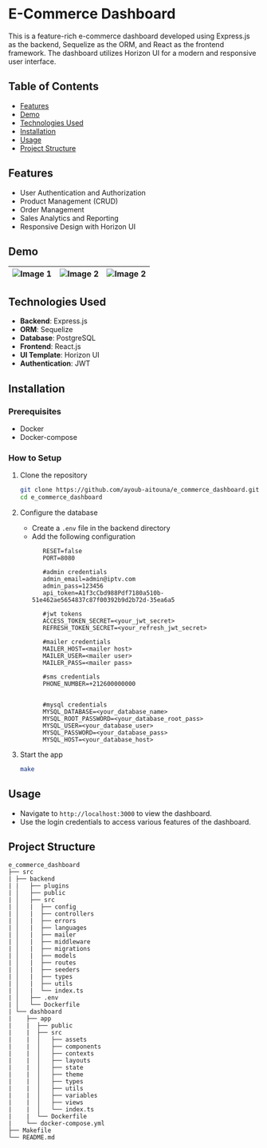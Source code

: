 # E-Commerce Dashboard

This is a feature-rich e-commerce dashboard developed using Express.js as the backend, Sequelize as the ORM, and React as the frontend framework. The dashboard utilizes Horizon UI for a modern and responsive user interface.

## Table of Contents

- [Features](#features)
- [Demo](#demo)
- [Technologies Used](#technologies-used)
- [Installation](#installation)
- [Usage](#usage)
- [Project Structure](#project-structure)

## Features

- User Authentication and Authorization
- Product Management (CRUD)
- Order Management
- Sales Analytics and Reporting
- Responsive Design with Horizon UI

## Demo
| ![Image 1](https://github.com/jrayoub/e_commerce_dashboard/blob/devel/demo/auth_page.png?raw=true) | ![Image 2](https://github.com/jrayoub/e_commerce_dashboard/blob/devel/demo/home_page.png?raw=true) | ![Image 2](https://github.com/jrayoub/e_commerce_dashboard/blob/devel/demo/products_page.png?raw=true) |
|---------|---------|---------|


## Technologies Used

- **Backend**: Express.js
- **ORM**: Sequelize
- **Database**: PostgreSQL
- **Frontend**: React.js
- **UI Template**: Horizon UI
- **Authentication**: JWT

## Installation

### Prerequisites

- Docker
- Docker-compose

### How to Setup

1. Clone the repository

   ```sh
   git clone https://github.com/ayoub-aitouna/e_commerce_dashboard.git
   cd e_commerce_dashboard
   ```

2. Configure the database
   - Create a `.env` file in the backend directory
   - Add the following configuration
     ```env
        RESET=false
        PORT=8080

        #admin credentials
        admin_email=admin@iptv.com
        admin_pass=123456
        api_token=A1f3cCbd988Pdf7180a510b-51e462ae5654837c87f00392b9d2b72d-35ea6a5

        #jwt tokens
        ACCESS_TOKEN_SECRET=<your_jwt_secret>
        REFRESH_TOKEN_SECRET=<your_refresh_jwt_secret>

        #mailer credentials
        MAILER_HOST=<mailer host>
        MAILER_USER=<mailer user>
        MAILER_PASS=<mailer pass>

        #sms credentials
        PHONE_NUMBER=+212600000000


        #mysql credentials
        MYSQL_DATABASE=<your_database_name>
        MYSQL_ROOT_PASSWORD=<your_database_root_pass>
        MYSQL_USER=<your_database_user>
        MYSQL_PASSWORD=<your_database_pass>
        MYSQL_HOST=<your_database_host>

     ```

3. Start the app
   ```sh
   make
   ```

## Usage

- Navigate to `http://localhost:3000` to view the dashboard.
- Use the login credentials to access various features of the dashboard.

## Project Structure

```
e_commerce_dashboard
├── src
| ├── backend
| |   ├── plugins
| │   ├── public
| │   ├── src
| │   |  ├── config
| │   |  ├── controllers
| │   |  ├── errors
| │   |  ├── languages
| │   |  ├── mailer
| │   |  ├── middleware
| │   |  ├── migrations
| │   |  ├── models
| │   |  ├── routes
| │   |  ├── seeders
| │   |  ├── types
| │   |  ├── utils
| │   |  └── index.ts
| │   ├── .env
| │   └── Dockerfile
| └── dashboard
|    ├── app
|    |  ├── public
|    |  ├── src
|    |  │   ├── assets
|    |  │   ├── components
|    |  │   ├── contexts
|    |  │   ├── layouts
|    |  │   ├── state
|    |  │   ├── theme
|    |  │   ├── types
|    |  │   ├── utils
|    |  │   ├── variables
|    |  │   ├── views
|    |  │   └── index.ts
|    |  └── Dockerfile
|    └── docker-compose.yml
├── Makefile
└── README.md
```

